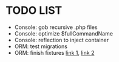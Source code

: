 TODO LIST
=========

* Console: gob recursive .php files
* Console: optimize $fullCommandName
* Console: reflection to inject container
* ORM: test migrations
* ORM: finish fixtures
[link 1](https://github.com/nelmio/alice),
[link 2](http://wildlyinaccurate.com/custom-doctrine-2-console-commands/)
